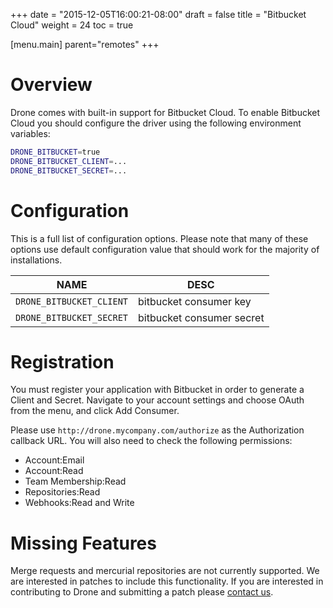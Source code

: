 +++
date = "2015-12-05T16:00:21-08:00"
draft = false
title = "Bitbucket Cloud"
weight = 24
toc = true

[menu.main]
	parent="remotes"
+++

# Overview

Drone comes with built-in support for Bitbucket Cloud. To enable Bitbucket Cloud you should configure the driver using the following environment variables:

```bash
DRONE_BITBUCKET=true
DRONE_BITBUCKET_CLIENT=...
DRONE_BITBUCKET_SECRET=...
```

# Configuration

This is a full list of configuration options. Please note that many of these options use default configuration value that should work for the majority of installations.

NAME                        | DESC
----------------------------|---------------------------------------------------
`DRONE_BITBUCKET_CLIENT`    | bitbucket consumer key
`DRONE_BITBUCKET_SECRET`    | bitbucket consumer secret


# Registration

You must register your application with Bitbucket in order to generate a Client and Secret. Navigate to your account settings and choose OAuth from the menu, and click Add Consumer.

Please use `http://drone.mycompany.com/authorize` as the Authorization callback URL. You will also need to check the following permissions:

* Account:Email
* Account:Read
* Team Membership:Read
* Repositories:Read
* Webhooks:Read and Write

# Missing Features

Merge requests and mercurial repositories are not currently supported. We are interested in patches to include this functionality. If you are interested in contributing to Drone and submitting a patch please [contact us](https://gitter.im/drone/drone).
